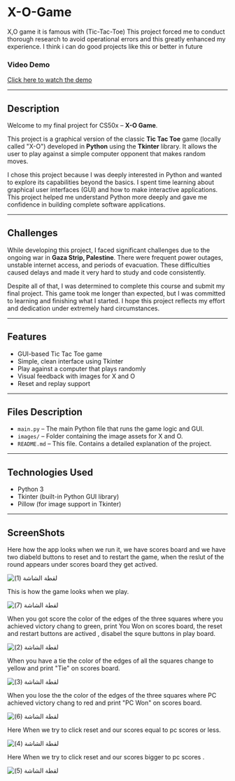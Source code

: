 # X-O-Game
X,O game it is famous with (Tic-Tac-Toe) 
This project forced me to conduct thorough research to avoid operational errors and this greatly enhanced my experience.
I think i can do good projects like this or better in future

### Video Demo  
[Click here to watch the demo](https://youtu.be/GSh9pLEDh88)  

---

## Description

Welcome to my final project for CS50x – **X-O Game**.

This project is a graphical version of the classic **Tic Tac Toe** game (locally called "X-O") developed in **Python** using the **Tkinter** library. It allows the user to play against a simple computer opponent that makes random moves.

I chose this project because I was deeply interested in Python and wanted to explore its capabilities beyond the basics. I spent time learning about graphical user interfaces (GUI) and how to make interactive applications. This project helped me understand Python more deeply and gave me confidence in building complete software applications.

---

## Challenges

While developing this project, I faced significant challenges due to the ongoing war in **Gaza Strip, Palestine**. There were frequent power outages, unstable internet access, and periods of evacuation. These difficulties caused delays and made it very hard to study and code consistently.

Despite all of that, I was determined to complete this course and submit my final project. This game took me longer than expected, but I was committed to learning and finishing what I started. I hope this project reflects my effort and dedication under extremely hard circumstances.

---

## Features

- GUI-based Tic Tac Toe game
- Simple, clean interface using Tkinter
- Play against a computer that plays randomly
- Visual feedback with images for X and O
- Reset and replay support

---

## Files Description

- `main.py` – The main Python file that runs the game logic and GUI.
- `images/` – Folder containing the image assets for X and O.
- `README.md` – This file. Contains a detailed explanation of the project.

---

## Technologies Used

- Python 3
- Tkinter (built-in Python GUI library)
- Pillow (for image support in Tkinter)

---

## ScreenShots
Here how the app looks when we run it, we have scores board and we have two diabeld buttons to reset and to restart the game, when the reslut of the round appears under scores board they get actived. 

![‏‏لقطة الشاشة (1)](https://github.com/user-attachments/assets/84b3f0ac-f378-41bd-8568-8f3d3fb77d92)

This is how the game looks when we play. 

![‏‏لقطة الشاشة (7)](https://github.com/user-attachments/assets/1a8c3926-b59e-4143-ba4e-b5d0fda3c384)


When you got score the color of the edges of the three squares where you achieved victory chang to green, print You Won on scores board, the reset and restart buttons are actived , disabel the squre buttons in play board.

![‏‏لقطة الشاشة (2)](https://github.com/user-attachments/assets/db006807-d6a2-40f5-8078-9a4d20115730)

When you have a tie the color of the edges of all the squares change to yellow and print "Tie" on scores board.

![‏‏لقطة الشاشة (3)](https://github.com/user-attachments/assets/7f044f4a-e930-4b14-903d-aa6306c44abb)

When you lose the the color of the edges of the three squares where PC achieved victory chang to red and print "PC Won" on scores board.

![‏‏لقطة الشاشة (6)](https://github.com/user-attachments/assets/477774a6-344c-47f5-99fd-adf8b648eaff)

Here When we try to click reset and our scores equal to pc scores or less.

![‏‏لقطة الشاشة (4)](https://github.com/user-attachments/assets/d22982f5-2d2f-4d11-9c29-af27051c40ed)

Here When we try to click reset and our scores bigger to pc scores .

![‏‏لقطة الشاشة (5)](https://github.com/user-attachments/assets/f7b8368d-1040-4ba9-a58b-43ef24466c85)

